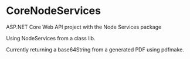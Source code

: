 # CoreNodeServices
ASP.NET Core Web API project with the Node Services package

Using NodeServices from a class lib.

Currently returning a base64String from a generated PDF using pdfmake.
